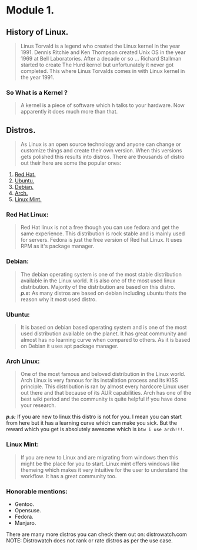 # Module 1. 

## History of Linux. 
> Linus Torvald is a legend who created the Linux kernel in the year 1991. 
> Dennis Ritchie and Ken Thompson created Unix OS in the year 1969 at Bell Laboratories.
> After a decade or so ... Richard Stallman started to create The Hurd kernel but unfortunately it never got completed.
> This where Linus Torvalds comes in with Linux kernel in the year 1991. 

### So What is a Kernel ? 
> A kernel is a piece of software which h talks to your hardware. Now apparently it does much more than that. 

## Distros.
> As Linux is an open source technology and anyone can change or customize things and create their own version. When this versions gets polished this results into distros. There are thousands of distro out their here are some the popular ones: 

1. [Red Hat.](https://www.redhat.com/en)  
1. [Ubuntu.](https://www.ubuntu.com)
1. [Debian.](https://www.debian.org)
1. [Arch.](https://www.archlinux.org)
1. [Linux Mint.](https://www.linuxmint.com)

### Red Hat Linux:
> Red Hat linux is not a free though you can use fedora and get the same experience. This distribution is rock stable and is mainly used for servers. Fedora is just the free version of Red hat Linux. It uses RPM as it's package manager. 

### Debian:
> The debian operating system is one of the most stable distribution available in the Linux world. It is also one of the most used linux distribution. Majority of the distribution are based on this distro.\
***p.s:*** As many distros are based on debian including ubuntu thats the reason why it most used distro.

### Ubuntu:
> It is based on debian based operating system and is one of the most used distribution available on the planet. It has great community and almost has no learning curve when compared to others. As it is based on Debian it uses apt package manager. 

### Arch Linux:
> One of the most famous and beloved distribution in the Linux world. Arch Linux is very famous for its installation process and its KISS principle. This distribution is ran by almost every hardcore Linux user out there and that because of its AUR capabilities. Arch has one of the best wiki period and the community is quite helpful if you have done your research. 

***p.s:*** If you are new to linux this distro is not for you. I mean you can start from here but it has a learning curve which can make you sick. But the reward which you get is absolutely awesome which is `btw i use arch!!!`. 

### Linux Mint:
> If you are new to Linux and are migrating from windows then this might be the place for you to start. Linux mint offers windows like themeing which makes it very intuitive for the user to understand the workflow. It has a great community too.

### Honorable mentions: 
* Gentoo. 
* Opensuse. 
* Fedora. 
* Manjaro.

There are many more distros you can check them out on: distrowatch.com
NOTE: Distrowatch does not rank or rate distros as per the use case. 
